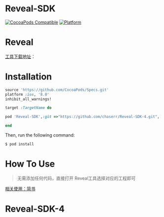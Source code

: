 # Reveal-SDK

[![CocoaPods Compatible](https://img.shields.io/cocoapods/v/AFNetworking.svg)](https://img.shields.io/cocoapods/v/AFNetworking.svg)
[![Platform](https://img.shields.io/cocoapods/p/AFNetworking.svg?style=flat)](http://cocoadocs.org/docsets/AFNetworking)

# Reveal

[工具下载地址](http://download.csdn.net/detail/tx874828503/9831082)：


# Installation
```ruby
source 'https://github.com/CocoaPods/Specs.git'
platform :ios, '8.0'
inhibit_all_warnings!

target :TargetName do

pod 'Reveal-SDK',:git =>"https://github.com/chaserr/Reveal-SDK-4.git", :configurations => ['Debug']

end
```
Then, run the following command:

```bash
$ pod install
```
# How To Use
>无需添加任何代码，直接打开 Reveal工具选择对应的工程即可

[相关使用：简书](http://www.jianshu.com/p/e1f39f9a3653)


# Reveal-SDK-4
